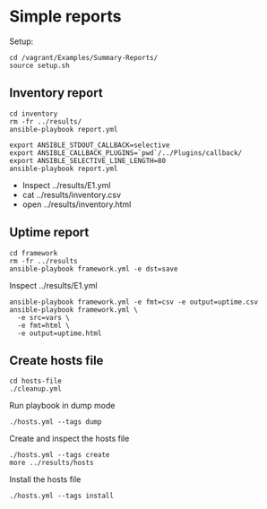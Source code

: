 # Simple reports

Setup:

    cd /vagrant/Examples/Summary-Reports/
    source setup.sh

## Inventory report

    cd inventory
    rm -fr ../results/
    ansible-playbook report.yml

    export ANSIBLE_STDOUT_CALLBACK=selective
    export ANSIBLE_CALLBACK_PLUGINS=`pwd`/../Plugins/callback/
    export ANSIBLE_SELECTIVE_LINE_LENGTH=80
    ansible-playbook report.yml

* Inspect ../results/E1.yml
* cat ../results/inventory.csv
* open ../results/inventory.html

## Uptime report

    cd framework
    rm -fr ../results
    ansible-playbook framework.yml -e dst=save

Inspect ../results/E1.yml

    ansible-playbook framework.yml -e fmt=csv -e output=uptime.csv
    ansible-playbook framework.yml \
      -e src=vars \
      -e fmt=html \
      -e output=uptime.html

## Create hosts file

    cd hosts-file
    ./cleanup.yml

Run playbook in dump mode

    ./hosts.yml --tags dump

Create and inspect the hosts file

    ./hosts.yml --tags create
    more ../results/hosts

Install the hosts file

    ./hosts.yml --tags install